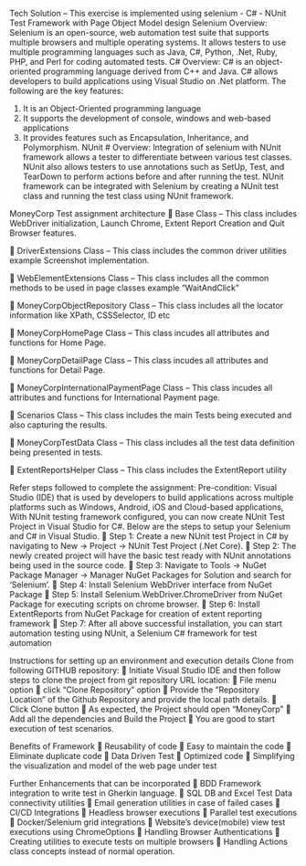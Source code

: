 Tech Solution – This exercise is implemented using selenium - C# - NUnit Test Framework with Page Object Model design
Selenium Overview:
Selenium is an open-source, web automation test suite that supports multiple browsers and multiple operating systems. It allows testers to use multiple programming languages such as Java, C#, Python, .Net, Ruby, PHP, and Perl for coding automated tests.
C# Overview:
C# is an object-oriented programming language derived from C++ and Java. C# allows developers to build applications using Visual Studio on .Net platform. The following are the key features:
1.	It is an Object-Oriented programming language
2.	It supports the development of console, windows and web-based applications
3.	It provides features such as Encapsulation, Inheritance, and Polymorphism.
NUnit # Overview:
Integration of selenium with NUnit framework allows a tester to differentiate between various test classes. NUnit also allows testers to use annotations such as SetUp, Test, and TearDown to perform actions before and after running the test. NUnit framework can be integrated with Selenium by creating a NUnit test class and running the test class using NUnit framework.


MoneyCorp Test assignment architecture
	Base Class – This class includes WebDriver initialization, Launch Chrome, Extent Report Creation and Quit Browser features.

	DriverExtensions Class – This class includes the common driver utilities example Screenshot implementation.

	WebElementExtensions Class – This class includes all the common methods to be used in page classes example “WaitAndClick”

	MoneyCorpObjectRepository Class – This class includes all the locator information like XPath, CSSSelector, ID etc

	MoneyCorpHomePage Class – This class incudes all attributes and functions for Home Page.

	MoneyCorpDetailPage Class – This class incudes all attributes and functions for Detail Page.

	MoneyCorpInternationalPaymentPage Class – This class incudes all attributes and functions for International Payment page.

	Scenarios Class – This class includes the main Tests being executed and also capturing the results.

	MoneyCorpTestData Class – This class includes all the test data definition being presented in tests.

	ExtentReportsHelper Class – This class includes the ExtentReport utility


Refer steps followed to complete the assignment:
Pre-condition: Visual Studio (IDE) that is used by developers to build applications across multiple platforms such as Windows, Android, iOS and Cloud-based applications, With NUnit testing framework configured, you can now create NUnit Test Project in Visual Studio for C#. Below are the steps to setup your Selenium and C# in Visual Studio.
	Step 1: Create a new NUnit test Project in C# by navigating to New → Project → NUnit Test Project (.Net Core).
	Step 2: The newly created project will have the basic test ready with NUnit annotations being used in the source code.
	Step 3: Navigate to Tools → NuGet Package Manager → Manager NuGet Packages for Solution and search for ‘Selenium’.
	Step 4:  Install Selenium WebDriver interface from NuGet Package
	Step 5:  Install Selenium.WebDriver.ChromeDriver from NuGet Package for executing scripts on chrome browser.
	Step 6: Install ExtentReports from NuGet Package for creation of extent reporting framework
	Step 7: After all above successful installation, you can start automation testing using NUnit, a Selenium C# framework for test automation

Instructions for setting up an environment and execution details
Clone from following GITHUB repository: 
	Initiate Visual Studio IDE and then follow steps to clone the project from git repository URL location:
	File menu option  click “Clone Repository” option
	Provide the “Repository Location” of the Github Repository and provide the local path details.
	Click Clone button
	As expected, the Project should open “MoneyCorp”
	Add all the dependencies and Build the Project
	You are good to start execution of test scenarios.


Benefits of Framework
	Reusability of code 
	Easy to maintain the code 
	Eliminate duplicate code 
	Data Driven Test 
	Optimized code 
	Simplifying the visualization and model of the web page under test


Further Enhancements that can be incorporated
	BDD Framework integration to write test in Gherkin language. 
	SQL DB and Excel Test Data connectivity utilities
	Email generation utilities in case of failed cases
	CI/CD Integrations
	Headless browser executions
	Parallel test executions
	Docker/Selenium grid integrations
	Website’s device(mobile) view test executions using ChromeOptions
	Handling Browser Authentications
	Creating utilities to execute tests on multiple browsers
	Handling Actions class concepts instead of normal operation.
